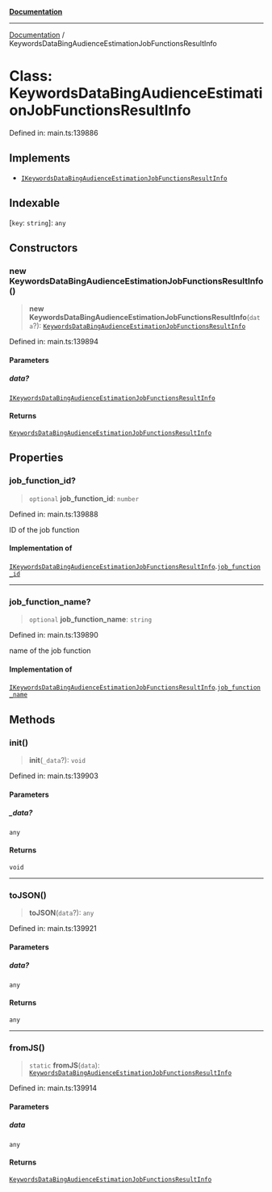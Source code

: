 [**Documentation**](../README.md)

***

[Documentation](../README.md) / KeywordsDataBingAudienceEstimationJobFunctionsResultInfo

# Class: KeywordsDataBingAudienceEstimationJobFunctionsResultInfo

Defined in: main.ts:139886

## Implements

- [`IKeywordsDataBingAudienceEstimationJobFunctionsResultInfo`](../interfaces/IKeywordsDataBingAudienceEstimationJobFunctionsResultInfo.md)

## Indexable

\[`key`: `string`\]: `any`

## Constructors

### new KeywordsDataBingAudienceEstimationJobFunctionsResultInfo()

> **new KeywordsDataBingAudienceEstimationJobFunctionsResultInfo**(`data`?): [`KeywordsDataBingAudienceEstimationJobFunctionsResultInfo`](KeywordsDataBingAudienceEstimationJobFunctionsResultInfo.md)

Defined in: main.ts:139894

#### Parameters

##### data?

[`IKeywordsDataBingAudienceEstimationJobFunctionsResultInfo`](../interfaces/IKeywordsDataBingAudienceEstimationJobFunctionsResultInfo.md)

#### Returns

[`KeywordsDataBingAudienceEstimationJobFunctionsResultInfo`](KeywordsDataBingAudienceEstimationJobFunctionsResultInfo.md)

## Properties

### job\_function\_id?

> `optional` **job\_function\_id**: `number`

Defined in: main.ts:139888

ID of the job function

#### Implementation of

[`IKeywordsDataBingAudienceEstimationJobFunctionsResultInfo`](../interfaces/IKeywordsDataBingAudienceEstimationJobFunctionsResultInfo.md).[`job_function_id`](../interfaces/IKeywordsDataBingAudienceEstimationJobFunctionsResultInfo.md#job_function_id)

***

### job\_function\_name?

> `optional` **job\_function\_name**: `string`

Defined in: main.ts:139890

name of the job function

#### Implementation of

[`IKeywordsDataBingAudienceEstimationJobFunctionsResultInfo`](../interfaces/IKeywordsDataBingAudienceEstimationJobFunctionsResultInfo.md).[`job_function_name`](../interfaces/IKeywordsDataBingAudienceEstimationJobFunctionsResultInfo.md#job_function_name)

## Methods

### init()

> **init**(`_data`?): `void`

Defined in: main.ts:139903

#### Parameters

##### \_data?

`any`

#### Returns

`void`

***

### toJSON()

> **toJSON**(`data`?): `any`

Defined in: main.ts:139921

#### Parameters

##### data?

`any`

#### Returns

`any`

***

### fromJS()

> `static` **fromJS**(`data`): [`KeywordsDataBingAudienceEstimationJobFunctionsResultInfo`](KeywordsDataBingAudienceEstimationJobFunctionsResultInfo.md)

Defined in: main.ts:139914

#### Parameters

##### data

`any`

#### Returns

[`KeywordsDataBingAudienceEstimationJobFunctionsResultInfo`](KeywordsDataBingAudienceEstimationJobFunctionsResultInfo.md)
